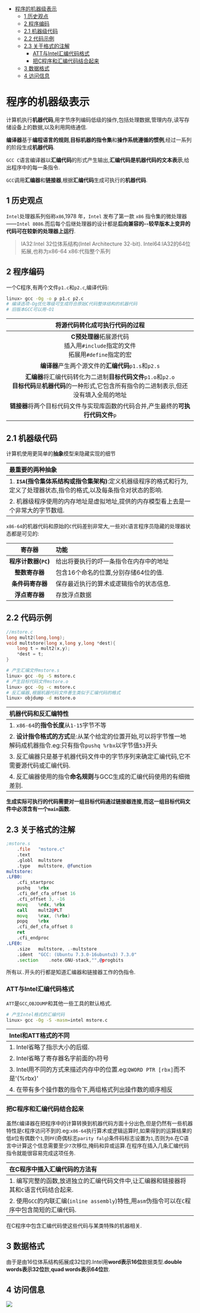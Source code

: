 <!-- TOC -->

- [程序的机器级表示](#程序的机器级表示)
    - [1 历史观点](#1-历史观点)
    - [2 程序编码](#2-程序编码)
    - [2.1 机器级代码](#21-机器级代码)
    - [2.2 代码示例](#22-代码示例)
    - [2.3 关于格式的注解](#23-关于格式的注解)
        - [ATT与Intel汇编代码格式](#att与intel汇编代码格式)
        - [把C程序和汇编代码结合起来](#把c程序和汇编代码结合起来)
    - [3 数据格式](#3-数据格式)
    - [4 访问信息](#4-访问信息)

<!-- /TOC -->

# 程序的机器级表示

计算机执行**机器代码**,用字节序列编码低级的操作,包括处理数据,管理内存,读写存储设备上的数据,以及利用网络通信.

**编译器**基于**编程语言的规则**,**目标机器的指令集**和**操作系统遵循的惯例**,经过一系列的阶段生成**机器代码**.

`GCC C`语言编译器以**汇编代码**的形式产生输出,**汇编代码是机器代码的文本表示**,给出程序中的每一条指令.

`GCC`调用**汇编器**和**链接器**,根据**汇编代码**生成可执行的**机器代码**.

## 1 历史观点

`Intel`处理器系列俗称`x86`,1978 年，`Intel` 发布了第一款 `x86` 指令集的微处理器——`Intel 8086`.而后每个后继处理器的设计都是**后向兼容的--较早版本上变异的代码可在较新的处理器上运行**.

> IA32:Intel 32位体系结构(Intel Architecture 32-bit).
> Intel64:IA32的64位拓展,也称为x86-64
> x86:代指整个系列

## 2 程序编码

一个C程序,有两个文件`p1.c`和`p2.c`,编译代码:

```bash
linux> gcc -Og -o p p1.c p2.c
# 编译选项-Og优化等级可生成符合原始C代码整体结构的机器代码
# 旧版本GCC可以用-O1
```

|将源代码转化成可执行代码的过程|
|:---:|
|**C预处理器**拓展源代码<br>插入用`#include`指定的文件<br>拓展用`#define`指定的宏|
|**编译器**产生两个源文件的**汇编代码**`p1.s`和`p2.s`|
|**汇编器**将汇编代码转化为二进制**目标代码文件**`p1.o`和`p2.o`<br>**目标代码**是**机器代码**的一种形式,它包含所有指令的二进制表示,但还没有填入全局的地址|
|**链接器**将两个目标代码文件与实现库函数的代码合并,产生最终的**可执行代码文件**`p`|

## 2.1 机器级代码

计算机使用更简单的**抽象**模型来隐藏实现的细节

|最重要的两种抽象|
|:---|
|1. **`ISA`(指令集体系结构或指令集架构)**:定义机器级程序的格式和行为,定义了处理器状态,指令的格式,以及每条指令对状态的影响.|
|2. 机器级程序使用的内存地址是虚拟地址,提供的内存模型看上去是一个非常大的字节数组.|

`x86-64`的机器代码和原始的`C`代码差别非常大,一些对`C`语言程序员隐藏的处理器状态都是可见的:

|寄存器|功能|
|:---:|:---|
|**程序计数器(`PC`)**|给出将要执行的吓一条指令在内存中的地址|
|**整数寄存器**|包含16个命名的位置,分别存储64位的值.|
|**条件码寄存器**|保存最近执行的算术或逻辑指令的状态信息.|
|**浮点寄存器**|存放浮点数据|

## 2.2 代码示例

```c
//mstore.c
long mult2(long,long);
void multstore(long x,long y,long *dest){
    long t = mult2(x,y);
    *dest = t;
}
```

```bash
# 产生汇编文件mstore.s
linux> gcc -0g -S mstore.c
# 产生目标代码文件mstore.o
linux> gcc -Og -c mstore.c
# 反汇编器,根据机器代码文件善生类似于汇编代码的格式
linux> objdump -d mstore.o
```

|机器代码和反汇编特性|
|:---|
|1. `x86-64`的**指令长度**从`1-15`字节不等|
|2. **设计指令格式的方式**是:从某个给定的位置开始,可以将字节惟一地解码成机器指令.eg:只有指令`pushq %rbx`以字节值`53`开头|
|3. 反汇编器只是基于机器代码文件中的字节序列来确定汇编代码,它不需要源代码或汇编代码.|
|4. 反汇编器使用的指令**命名规则**与GCC生成的汇编代码使用的有细微差别.|

**生成实际可执行的代码需要对一组目标代码通过链接器连接,而这一组目标代码文件中必须含有一个`main`函数.**

## 2.3 关于格式的注解

```asm
;mstore.s
	.file	"mstore.c"
	.text
	.globl	multstore
	.type	multstore, @function
multstore:
.LFB0:
	.cfi_startproc
	pushq	%rbx
	.cfi_def_cfa_offset 16
	.cfi_offset 3, -16
	movq	%rdx, %rbx
	call	mult2@PLT
	movq	%rax, (%rbx)
	popq	%rbx
	.cfi_def_cfa_offset 8
	ret
	.cfi_endproc
.LFE0:
	.size	multstore, .-multstore
	.ident	"GCC: (Ubuntu 7.3.0-16ubuntu3) 7.3.0"
	.section	.note.GNU-stack,"",@progbits

```

所有以`.`开头的行都是知道汇编器和链接器工作的伪指令.

### ATT与Intel汇编代码格式

`ATT`是`GCC`,`OBJDUMP`和其他一些工具的默认格式.

```bash
# 产生Intel格式的汇编代码
linux> gcc -Og -S -masm=intel mstore.c
```

|**Intel和ATT格式的不同**|
|:---|
|1. Intel省略了指示大小的后缀.|
|2. Intel省略了寄存器名字前面的`%`符号|
|3. Intel用不同的方式来描述内存中的位置.eg:`QWORD PTR [rbx]`而不是'(%rbx)'|
|4. 在带有多个操作数的指令下,两组格式列出操作数的顺序相反|

### 把C程序和汇编代码结合起来

虽然`C`编译器在把程序中的计算转换到机器代码方面十分出色,但是仍然有一些机器特性是`C`程序访问不到的.eg:`x86-64`执行算术或逻辑运算时,如果得到的运算结果的低`8`位有偶数个`1`,则`PF`(奇偶标志`parity falg`)条件码标志设置为`1`,否则为`0`.在C语言中计算这个信息需要至少`7`次移位,掩码和异或运算.在程序在插入几条汇编代码指令就能很容易完成这项任务.

|在C程序中插入汇编代码的方法有|
|:---|
|1. 编写完整的函数,放进独立的汇编代码文件中,让汇编器和链接器将其和`C`语言代码结合起来.|
|2. 使用`GCC`的内联汇编(`inline assembly`)特性,用`asm`伪指令可以在`C`程序中包含简短的汇编代码.|

在C程序中包含汇编代码使这些代码与某类特殊的机器相关.

## 3 数据格式

由于是由16位体系结构拓展成32位的.Intel用**word表示16位**数据类型.**double words表示32位**数,**quad words表示64位**数.

## 4 访问信息

![](./image/整数寄存器)

